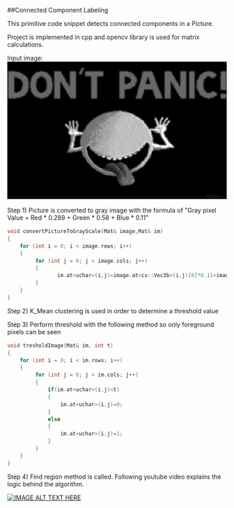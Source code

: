 ##Connected Component Labeling

This primitive code snippet detects connected components in a Picture. 

Project is implemented in cpp and opencv library is used for matrix calculations. 

Input image: ![alt tag](Inputs/guide_8bits.bmp "Original Image")


Step 1) Picture is converted to gray image with the formula of "Gray pixel Value = Red * 0.289 + Green * 0.58 + Blue * 0.11"

```C++
void convertPictureToGrayScale(Mat& image,Mat& im)
{
	for (int i = 0; i < image.rows; i++)
	{
		 for (int j = 0; j < image.cols; j++)
		 {
				im.at<uchar>(i,j)=image.at<cv::Vec3b>(i,j)[0]*0.11+image.at<cv::Vec3b>(i,j)[1]*0.58+image.at<cv::Vec3b>(i,j)[2]*0.289;	
		 }
	}
}
```


Step 2) K_Mean clustering is used in order to determine a threshold value

Step 3) Perform threshold with the following method so only foreground pixels can be seen 

```C++
void tresholdImage(Mat& im, int t)
{
	for (int i = 0; i < im.rows; i++)
	{
		 for (int j = 0; j < im.cols; j++)
		 {
			 if(im.at<uchar>(i,j)<t)
			 {
				 im.at<uchar>(i,j)=0;
			 }
			 else
			 {
				 im.at<uchar>(i,j)=1;
			 }
		 }
	}
}
```

Step 4) Find region method is called. Following youtube video explains the logic behind the algorithm.

[![IMAGE ALT TEXT HERE](http://img.youtube.com/vi/rVtFyefbJio/0.jpg)](http://www.youtube.com/watch?v=rVtFyefbJio)
